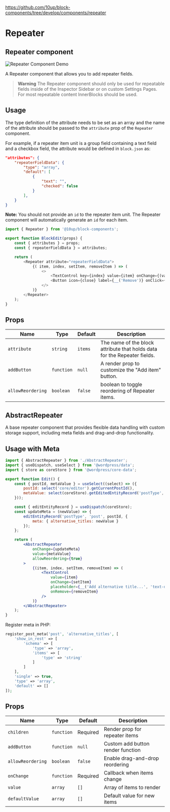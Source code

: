https://github.com/10up/block-components/tree/develop/components/repeater

# Repeater

## Repeater component

![Repeater Component Demo](../../images/repeater-component.gif)

A Repeater component that allows you to add repeater fields.

> **Warning**
> The Repeater component should only be used for repeatable fields inside of the Inspector Sidebar or on custom Settings Pages. For most repeatable content InnerBlocks should be used.

## Usage

The type definition of the attribute needs to be set as an array and the name of the attribute should be passed to the `attribute` prop of the `Repeater` component.

For example, if a repeater item unit is a group field containing a text field and a checkbox field, the attribute would be defined in `block.json` as:

```json
"attributes": {
    "repeaterFieldData": {
        "type": "array",
        "default": [
            {
                "text": "",
                "checked": false
            }
        ],
    }
}
```

**Note:** You should not provide an `id` to the repeater item unit. The Repeater component will automatically generate an `id` for each item.

```js
import { Repeater } from '@10up/block-components';

export function BlockEdit(props) {
    const { attributes } = props;
    const { repeaterFieldData } = attributes;

    return (
        <Repeater attribute="repeaterFieldData">
            {( item, index, setItem, removeItem ) => (
                <>
                    <TextControl key={index} value={item} onChange={(value) => setItem(value)} />
                    <Button icon={close} label={__('Remove')} onClick={removeItem}/>
                </>
            )}
        </Repeater>
    );
}
```

## Props

| Name             | Type       | Default               | Description                                                            |
| ---------------- | ---------- | --------------------- | ---------------------------------------------------------------------- |
| `attribute`   | `string` | `items`            | The name of the block attribute that holds data for the Repeater fields. |
| `addButton`   | `function` | `null`            | A render prop to customize the "Add item" button. |
| `allowReordering`   | `boolean` | `false`       | boolean to toggle reordering of Repeater items. |

## AbstractRepeater
A base repeater component that provides flexible data handling with custom storage support, including meta fields and drag-and-drop functionality.

## Usage with Meta

```jsx
import { AbstractRepeater } from './AbstractRepeater';
import { useDispatch, useSelect } from '@wordpress/data';
import { store as coreStore } from '@wordpress/core-data';

export function Edit() {
    const { postId, metaValue } = useSelect((select) => ({
        postId: select('core/editor').getCurrentPostId(),
        metaValue: select(coreStore).getEditedEntityRecord('postType', 'post', postId)?.meta?.alternative_titles || []
    }));

    const { editEntityRecord } = useDispatch(coreStore);
    const updateMeta = (newValue) => {
        editEntityRecord('postType', 'post', postId, {
            meta: { alternative_titles: newValue }
        });
    };

    return (
        <AbstractRepeater
            onChange={updateMeta}
            value={metaValue}
            allowReordering={true}
        >
            {(item, index, setItem, removeItem) => (
                <TextControl
                    value={item}
                    onChange={setItem}
                    placeholder={__('Add alternative title...', 'text-domain')}
                    onRemove={removeItem}
                />
            )}
        </AbstractRepeater>
    );
}
```

Register meta in PHP:
```php
register_post_meta('post', 'alternative_titles', [
    'show_in_rest' => [
        'schema' => [
            'type' => 'array',
            'items' => [
                'type' => 'string'
            ]
        ]
    ],
    'single' => true,
    'type' => 'array',
    'default' => []
]);
```

## Props

| Name | Type | Default | Description |
|------|------|---------|-------------|
| `children` | `function` | Required | Render prop for repeater items |
| `addButton` | `function` | `null` | Custom add button render function |
| `allowReordering` | `boolean` | `false` | Enable drag-and-drop reordering |
| `onChange` | `function` | Required | Callback when items change |
| `value` | `array` | `[]` | Array of items to render |
| `defaultValue` | `array` | `[]` | Default value for new items |

